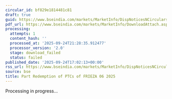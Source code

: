 ```yaml
---
circular_id: bf829e1814481c81
draft: true
guid: https://www.bseindia.com/markets/MarketInfo/DispNoticesNCirculars.aspx?Noticeid={0BE7B8F4-2CA7-4928-BA49-3F07B3528607}&noticeno=20250924-66&dt=09/24/2025&icount=66&totcount=75&flag=0
pdf_url: https://www.bseindia.com/markets/MarketInfo/DownloadAttach.aspx?id=20250924-66&attachedId=
processing:
  attempts: 1
  content_hash: ''
  processed_at: '2025-09-24T21:28:35.912477'
  processor_version: '2.0'
  stage: download_failed
  status: failed
published_date: '2025-09-24T17:02:13+00:00'
rss_url: https://www.bseindia.com/markets/MarketInfo/DispNoticesNCirculars.aspx?Noticeid={0BE7B8F4-2CA7-4928-BA49-3F07B3528607}&noticeno=20250924-66&dt=09/24/2025&icount=66&totcount=75&flag=0
source: bse
title: Part Redemption of PTCs of FRIEZA 06 2025
---
```


Processing in progress...